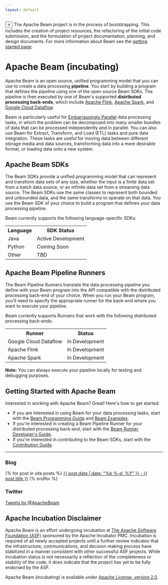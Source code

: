 ```yaml
---
layout: default
---
```

<div class="alert alert-info alert-dismissible" role="alert">
<span class="glyphicon glyphicon-flag" aria-hidden="true"></span>
<button type="button" class="close" data-dismiss="alert" aria-label="Close"><span aria-hidden="true">&times;</span></button>
The Apache Beam project is in the process of bootstrapping. This includes the creation of project resources, the refactoring of the initial code submission, and the formulation of project documentation, planning, and design documents. For more information about Beam see the <a href="/getting_started/">getting started page</a>.
</div>

# Apache Beam (incubating)

Apache Beam is an open source, unified programming model that you can use to create a data processing **pipeline**. You start by building a program that defines the pipeline using one of the open source Beam SDKs. The pipeline is then executed by one of Beam's supported **distributed processing back-ends**, which include [Apache Flink](http://flink.apache.org), [Apache Spark](http://spark.apache.org), and [Google Cloud Dataflow](https://cloud.google.com/dataflow).

Beam is particularly useful for [Embarrassingly Parallel](http://en.wikipedia.org/wiki/Embarassingly_parallel) data processing tasks, in which the problem can be decomposed into many smaller bundles of data that can be processed independently and in parallel. You can also use Beam for Extract, Transform, and Load (ETL) tasks and pure data integration. These tasks are useful for moving data between different storage media and data sources, transforming data into a more desirable format, or loading data onto a new system.

## Apache Beam SDKs

The Beam SDKs provide a unified programming model that can represent and transform data sets of any size, whether the input is a finite data set from a batch data source, or an infinite data set from a streaming data source. The Beam SDKs use the same classes to represent both bounded and unbounded data, and the same transforms to operate on that data. You use the Beam SDK of your choice to build a program that defines your data processing pipeline.

Beam currently supports the following language-specific SDKs:

<table class="table table-condensed">
<tr>
  <th>Language</th>
  <th>SDK Status</th>
</tr>
<tr>
  <td>Java</td>
  <td>Active Development</td>
</tr>
<tr>
  <td>Python</td>
  <td>Coming Soon</td>
</tr>
<tr>
  <td>Other</td>
  <td>TBD</td>
</tr>
</table>

## Apache Beam Pipeline Runners

The Beam Pipeline Runners translate the data processing pipeline you define with your Beam program into the API compatible with the distributed processing back-end of your choice. When you run your Beam program, you'll need to specify the appropriate runner for the back-end where you want to execute your pipeline.

Beam currently supports Runners that work with the following distributed processing back-ends:

<table class="table table-condensed">
<tr>
  <th>Runner</th>
  <th>Status</th>
</tr>
<tr>
  <td>Google Cloud Dataflow</td>
  <td>In Development</td>
</tr>
<tr>
  <td>Apache Flink</td>
  <td>In Development</td>
</tr>
<tr>
  <td>Apache Spark</td>
  <td>In Development</td>
</tr>
</table>

**Note:** You can always execute your pipeline locally for testing and debugging purposes.

## Getting Started with Apache Beam

Interested in working with Apache Beam? Great! Here's how to get started:

* If you are interested in using Beam for your data processing tasks, start with the [Beam Programming Guide](/docs/) and [Beam Examples](/docs/).
* If you're interested in creating a Beam Pipeline Runner for your distributed processing back-end, start with the [Beam Runner Developer's Guide](/docs/).
* If you're interested in contributing to the Beam SDKs, start with the [Contribution Guide](/contribution-guide/).

<hr>
<div class="row">
  <div class="col-md-6">
    <h3>Blog</h3>
    <div class="list-group">
    {% for post in site.posts %}
    <a class="list-group-item" href="{{ post.url | prepend: site.baseurl }}">{{ post.date | date: "%b %-d, %Y" }} - {{ post.title }}</a>
    {% endfor %}
    </div>
  </div>
  <div class="col-md-6">
    <h3>Twitter</h3>
    <a class="twitter-timeline" href="https://twitter.com/ApacheBeam" data-widget-id="697809684422533120">Tweets by @ApacheBeam</a>
    <script>!function(d,s,id){var js,fjs=d.getElementsByTagName(s)[0],p=/^http:/.test(d.location)?'http':'https';if(!d.getElementById(id)){js=d.createElement(s);js.id=id;js.src=p+"://platform.twitter.com/widgets.js";fjs.parentNode.insertBefore(js,fjs);}}(document,"script","twitter-wjs");</script>
  </div>
</div>

## Apache Incubation Disclaimer

Apache Beam is an effort undergoing incubation at [The Apache Software Foundation (ASF)](http://www.apache.org) 
sponsored by the Apache Incubator PMC. Incubation is required of all newly accepted projects until a further review
indicates that the infrastructure, communications, and decision making process have stabilized in a manner consistent 
with other successful ASF projects. While incubation status is not necessarily a reflection of the completeness or
stability of the code, it does indicate that the project has yet to be fully endorsed by the ASF.

Apache Beam (incubating) is available under [Apache License, version 2.0](http://www.apache.org/licenses/LICENSE-2.0).
